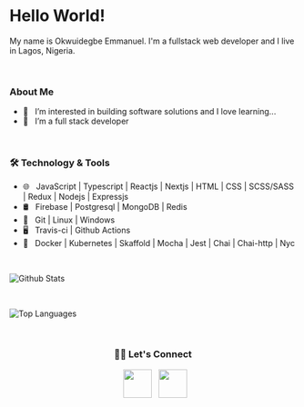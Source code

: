 <!-- <img src="https://github.com/emma50/emma50/blob/main/header.png" width="100%"/> -->

# Hello World! 

My name is Okwuidegbe Emmanuel. I'm a fullstack web developer and I live in Lagos, Nigeria. 

<br>

### About Me
- 👀 &nbsp; I’m interested in building software solutions and I love learning...
- 🔭 &nbsp; I’m a full stack developer

<br>

<h3>🛠 Technology & Tools</h3>

- 🌐 &nbsp; JavaScript | Typescript | Reactjs | Nextjs | HTML | CSS | SCSS/SASS | Redux | Nodejs | Expressjs
- 🛢 &nbsp; Firebase | Postgresql | MongoDB | Redis
- 🔧 &nbsp; Git | Linux | Windows
- 🖥 &nbsp; Travis-ci | Github Actions
- 🔭 &nbsp; Docker | Kubernetes | Skaffold | Mocha | Jest | Chai | Chai-http | Nyc

<br>

![Github Stats](https://github-readme-stats.vercel.app/api?username=emma50&show_icons=true&title_color=ffffff&icon_color=34abeb&text_color=daf7dc&bg_color=151515)

<br>

![Top Languages](https://github-readme-stats.vercel.app/api/top-langs/?username=emma50&layout=compact&show_icons=true&title_color=ffffff&icon_color=34abeb&text_color=daf7dc&bg_color=151515)

<br>

<h3 align="center"> 🤝🏻 Let's Connect </h3>

<p align="center">  
&nbsp; <a href="https://www.linkedin.com/in/okwuidegbeemmanuel" target="_blank" rel="noopener noreferrer"><img src="https://img.icons8.com/plasticine/100/000000/linkedin.png" width="50" /></a>
&nbsp; <a href="mailto:okwuidegbeemmanuel@gmail.com" target="_blank" rel="noopener noreferrer"><img src="https://img.icons8.com/plasticine/100/000000/gmail.png"  width="50" /></a>
</p>
